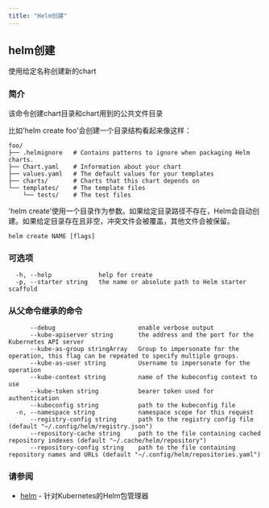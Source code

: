 ```yaml
---
title: "Helm创建"
---
```


## helm创建

使用给定名称创建新的chart

### 简介

该命令创建chart目录和chart用到的公共文件目录

比如'helm create foo'会创建一个目录结构看起来像这样：

```shell
foo/
├── .helmignore   # Contains patterns to ignore when packaging Helm charts.
├── Chart.yaml    # Information about your chart
├── values.yaml   # The default values for your templates
├── charts/       # Charts that this chart depends on
└── templates/    # The template files
    └── tests/    # The test files
```

'helm create'使用一个目录作为参数。如果给定目录路径不存在，Helm会自动创建。如果给定目录存在且非空，冲突文件会被覆盖，其他文件会被保留。

```shell
helm create NAME [flags]
```

### 可选项

```shell
  -h, --help             help for create
  -p, --starter string   the name or absolute path to Helm starter scaffold
```

### 从父命令继承的命令

```shell
      --debug                       enable verbose output
      --kube-apiserver string       the address and the port for the Kubernetes API server
      --kube-as-group stringArray   Group to impersonate for the operation, this flag can be repeated to specify multiple groups.
      --kube-as-user string         Username to impersonate for the operation
      --kube-context string         name of the kubeconfig context to use
      --kube-token string           bearer token used for authentication
      --kubeconfig string           path to the kubeconfig file
  -n, --namespace string            namespace scope for this request
      --registry-config string      path to the registry config file (default "~/.config/helm/registry.json")
      --repository-cache string     path to the file containing cached repository indexes (default "~/.cache/helm/repository")
      --repository-config string    path to the file containing repository names and URLs (default "~/.config/helm/repositories.yaml")
```

### 请参阅

* [helm](helm.md) - 针对Kubernetes的Helm包管理器
